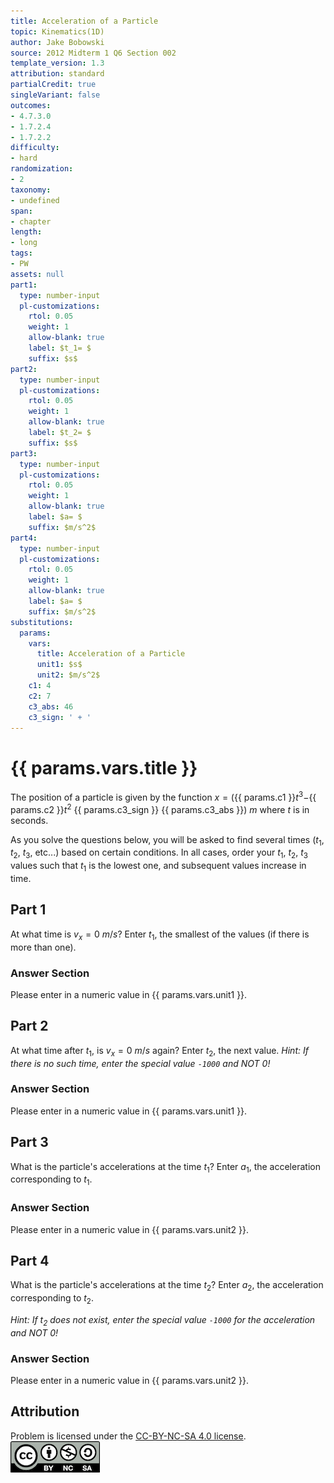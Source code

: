 ```yaml
---
title: Acceleration of a Particle
topic: Kinematics(1D)
author: Jake Bobowski
source: 2012 Midterm 1 Q6 Section 002
template_version: 1.3
attribution: standard
partialCredit: true
singleVariant: false
outcomes:
- 4.7.3.0
- 1.7.2.4
- 1.7.2.2
difficulty:
- hard
randomization:
- 2
taxonomy:
- undefined
span:
- chapter
length:
- long
tags:
- PW
assets: null
part1:
  type: number-input
  pl-customizations:
    rtol: 0.05
    weight: 1
    allow-blank: true
    label: $t_1= $
    suffix: $s$
part2:
  type: number-input
  pl-customizations:
    rtol: 0.05
    weight: 1
    allow-blank: true
    label: $t_2= $
    suffix: $s$
part3:
  type: number-input
  pl-customizations:
    rtol: 0.05
    weight: 1
    allow-blank: true
    label: $a= $
    suffix: $m/s^2$
part4:
  type: number-input
  pl-customizations:
    rtol: 0.05
    weight: 1
    allow-blank: true
    label: $a= $
    suffix: $m/s^2$
substitutions:
  params:
    vars:
      title: Acceleration of a Particle
      unit1: $s$
      unit2: $m/s^2$
    c1: 4
    c2: 7
    c3_abs: 46
    c3_sign: ' + '
---
```

# {{ params.vars.title }}
The position of a particle is given by the function $x = (${{ params.c1 }}$t^3 -${{ params.c2 }}$t^2$ {{ params.c3_sign }} {{ params.c3_abs }}) $m$ where $t$ is in seconds.

As you solve the questions below, you will be asked to find several times ($t_1$, $t_2$, $t_3$, etc...) based on certain conditions.
In all cases, order your $t_1$, $t_2$, $t_3$ values such that $t_1$ is the lowest one, and subsequent values increase in time.

## Part 1

At what time is $v_x = 0$ $m/s$? Enter $t_1$, the smallest of the values (if there is more than one).

### Answer Section

Please enter in a numeric value in {{ params.vars.unit1 }}.

## Part 2

At what time after $t_1$, is $v_x = 0$ $m/s$ again? Enter $t_2$, the next value.
*Hint: If there is no such time, enter the special value `-1000` and NOT 0!*

### Answer Section

Please enter in a numeric value in {{ params.vars.unit1 }}.

## Part 3

What is the particle's accelerations at the time $t_1$? Enter $a_1$, the acceleration corresponding to $t_1$.

### Answer Section

Please enter in a numeric value in {{ params.vars.unit2 }}.

## Part 4

What is the particle's accelerations at the time $t_2$? Enter $a_2$, the acceleration corresponding to $t_2$.

*Hint: If $t_2$ does not exist, enter the special value `-1000` for the acceleration and NOT 0!*

### Answer Section

Please enter in a numeric value in {{ params.vars.unit2 }}.

## Attribution

Problem is licensed under the [CC-BY-NC-SA 4.0 license](https://creativecommons.org/licenses/by-nc-sa/4.0/).<br> ![The Creative Commons 4.0 license requiring attribution-BY, non-commercial-NC, and share-alike-SA license.](https://raw.githubusercontent.com/firasm/bits/master/by-nc-sa.png)